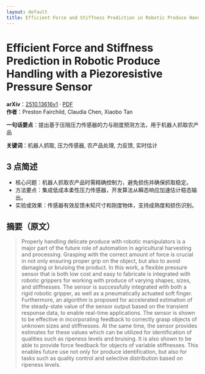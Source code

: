 ```yaml
---
layout: default
title: Efficient Force and Stiffness Prediction in Robotic Produce Handling with a Piezoresistive Pressure Sensor
---
```


# Efficient Force and Stiffness Prediction in Robotic Produce Handling with a Piezoresistive Pressure Sensor
**arXiv**：[2510.13616v1](https://arxiv.org/abs/2510.13616) · [PDF](https://arxiv.org/pdf/2510.13616.pdf)  
**作者**：Preston Fairchild, Claudia Chen, Xiaobo Tan  

**一句话要点**：提出基于压阻压力传感器的力与刚度预测方法，用于机器人抓取农产品

**关键词**：机器人抓取, 压力传感器, 农产品处理, 力反馈, 实时估计

## 3 点简述
- 核心问题：机器人抓取农产品时需精确控制力，避免损伤并确保抓取稳定。
- 方法要点：集成低成本柔性压力传感器，开发算法从瞬态响应加速估计稳态输出。
- 实验或效果：传感器有效反馈未知尺寸和刚度物体，支持成熟度和损伤识别。

## 摘要（原文）

> Properly handling delicate produce with robotic manipulators is a major part
> of the future role of automation in agricultural harvesting and processing.
> Grasping with the correct amount of force is crucial in not only ensuring
> proper grip on the object, but also to avoid damaging or bruising the product.
> In this work, a flexible pressure sensor that is both low cost and easy to
> fabricate is integrated with robotic grippers for working with produce of
> varying shapes, sizes, and stiffnesses. The sensor is successfully integrated
> with both a rigid robotic gripper, as well as a pneumatically actuated soft
> finger. Furthermore, an algorithm is proposed for accelerated estimation of the
> steady-state value of the sensor output based on the transient response data,
> to enable real-time applications. The sensor is shown to be effective in
> incorporating feedback to correctly grasp objects of unknown sizes and
> stiffnesses. At the same time, the sensor provides estimates for these values
> which can be utilized for identification of qualities such as ripeness levels
> and bruising. It is also shown to be able to provide force feedback for objects
> of variable stiffnesses. This enables future use not only for produce
> identification, but also for tasks such as quality control and selective
> distribution based on ripeness levels.

